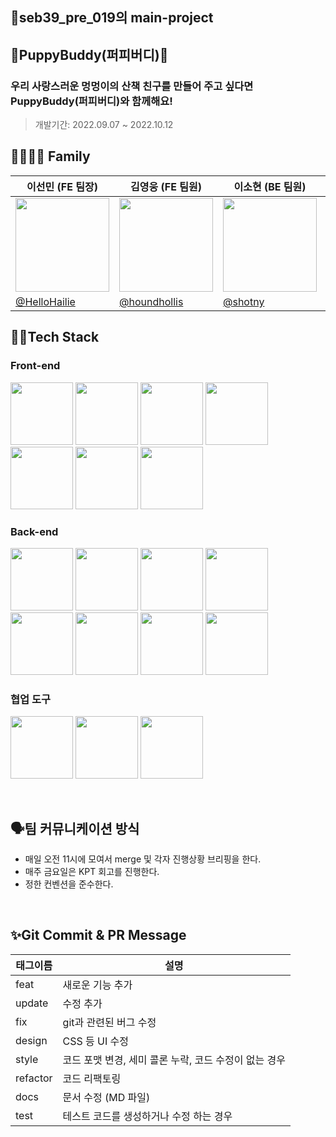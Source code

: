 ## 💫seb39_pre_019의 main-project

## 🐶PuppyBuddy(퍼피버디)🐶
### 우리 사랑스러운 멍멍이의 산책 친구를 만들어 주고 싶다면 PuppyBuddy(퍼피버디)와 함께해요!

> 개발기간: 2022.09.07 ~ 2022.10.12


## 👨‍👩‍👧‍👦 Family 
|이선민 (FE 팀장)   |김영웅 (FE 팀원)                  |이소현 (BE 팀원)               |채화담 (BE 팀원)               |
|----------------|-------------------------------|-----------------------------|-----------------------------|
|<img src='https://user-images.githubusercontent.com/103996469/189809521-92e91dab-b8de-45f6-a417-34e1b0bad969.jpeg' width='150'>|<img src='https://user-images.githubusercontent.com/103996469/189810255-11573a36-e6ec-45ac-bee6-b7746d67d2dc.jpeg' width='150'/>|<img src='https://user-images.githubusercontent.com/103996469/189811184-98777d18-1927-4373-b92e-399e38d82081.jpeg' width='150'/>|<img src='https://user-images.githubusercontent.com/103996469/189815473-71a3e481-4c9a-4001-9679-82affc220044.png' width='150'/>|                  
|[@HelloHailie](https://github.com/HelloHailie)        |[@houndhollis](https://github.com/houndhollis)           |[@shotny](https://github.com/shotny)           |[@Damm06](https://github.com/Damm06)       |



## 👩‍💻Tech Stack

### **Front-end** 

<p>
<img src='https://user-images.githubusercontent.com/103996469/189812990-0697f50e-ac79-4b9f-9c3f-2676ed0a2321.svg' width='100'/> <img src='https://user-images.githubusercontent.com/103996469/189813078-21b761bf-7724-46c4-bb15-f71d7923f9f6.png' width='100'/> <img src='https://user-images.githubusercontent.com/103996469/189814228-102ccb6b-f1df-432b-8ba4-b827a92c60f5.png' width='100'/>  <img src='https://user-images.githubusercontent.com/103996469/189813611-bdf90e19-d6fb-4c4c-ab6d-fc684c88719c.png' width='100'/> <img src='https://seeklogo.com/images/P/prettier-logo-D5C5197E37-seeklogo.com.png' width='100'/> <img src='https://user-images.githubusercontent.com/103996469/189814460-5b760d15-c7e0-451c-8643-6df8dc11bd6e.png' width='100' height='100'/> <img src='https://user-images.githubusercontent.com/103996469/189813177-e1647bb9-7500-4643-b3cc-9af74768107a.png' width='100' height='100'/>
</p>

### **Back-end** 

<p>
  <img src="https://user-images.githubusercontent.com/61177857/188972264-ee94f10c-6959-4a1c-9b97-6330b14ce996.png" width=100 height=100>
  <img src="https://user-images.githubusercontent.com/61264510/191139546-91539645-aecf-4ab4-9cef-92537a7ebcfb.png" width=100 height=100>
  <img src="https://logos-world.net/wp-content/uploads/2022/07/Java-Logo.png" width=100 height=100>
  <img src="https://user-images.githubusercontent.com/61177857/188973455-ecc9c549-9b23-4b00-aab7-1ef042bceeb1.png" width=100 height=100>
  <img src="https://user-images.githubusercontent.com/61177857/188973727-c87dcc33-9777-420f-bb51-11074c3bd2f4.png" width=100 height=100>
  <img src="https://user-images.githubusercontent.com/61177857/188974204-472258b0-5f49-41e2-a6d3-44bf53068bd8.png" width=100 height=100>
  <img src="https://user-images.githubusercontent.com/61177857/188974521-9bb4a55d-0e6c-49be-8b7c-04fbb516c099.png" width=100 height=100>
  <img src="https://user-images.githubusercontent.com/61264510/191139275-f081ff5a-2b22-4ade-be2a-db2e6db79cc3.png" width=100 height=100>
</p>

### 협업 도구

<p>
<img src="https://upload.wikimedia.org/wikipedia/commons/4/45/Notion_app_logo.png" width=100 height=100>
<img src="https://github.githubassets.com/images/modules/logos_page/GitHub-Mark.png" width=100 height=100>
<img src="https://www.svgrepo.com/show/331368/discord-v2.svg" width=100 height=100>
</p>


<br>

## 🗣팀 커뮤니케이션 방식

- 매일 오전 11시에 모여서 merge 및 각자 진행상황 브리핑을 한다.
- 매주 금요일은 KPT 회고를 진행한다.
- 정한 컨벤션을 준수한다.

<br>

## ✨Git Commit & PR Message

| 태그이름 | 설명                                                  |
| -------- | ----------------------------------------------------- |
| feat     | 새로운 기능 추가                                      |
| update     | 수정 추가                                      |
| fix      | git과 관련된 버그 수정                                             |
| design   | CSS 등 UI 수정                                 |
| style    | 코드 포맷 변경, 세미 콜론 누락, 코드 수정이 없는 경우 |
| refactor | 코드 리팩토링                                         |
| docs     | 문서 수정 (MD 파일)                                   |
| test     | 테스트 코드를 생성하거나 수정 하는 경우               |



